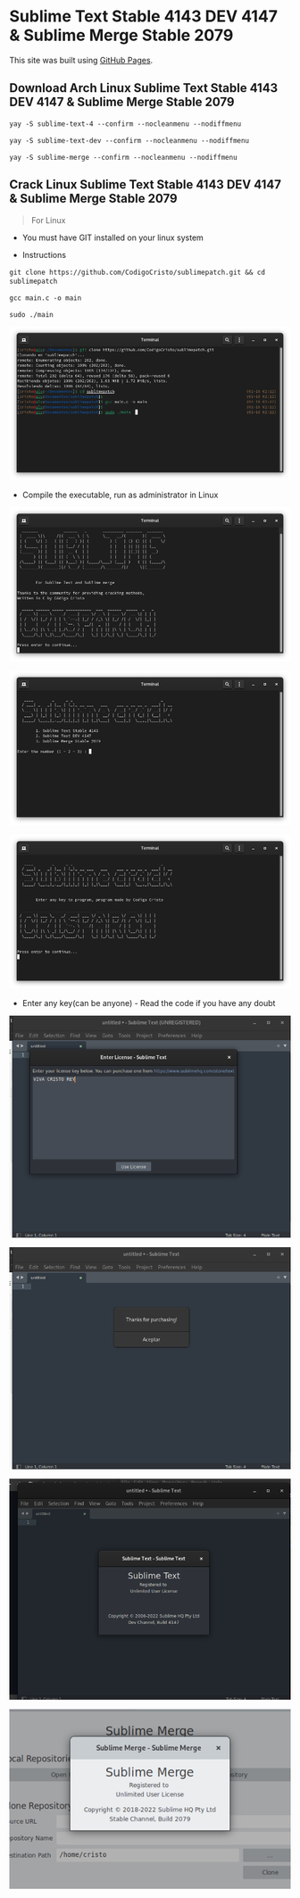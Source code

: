 # Sublime Text Stable 4143 DEV 4147 & Sublime Merge Stable 2079

This site was built using [GitHub Pages](https://gist.github.com/maboloshi/feaa63c35f4c2baab24c9aaf9b3f4e47).

## Download Arch Linux Sublime Text Stable 4143 DEV 4147 & Sublime Merge Stable 2079

```
yay -S sublime-text-4 --confirm --nocleanmenu --nodiffmenu
```
```
yay -S sublime-text-dev --confirm --nocleanmenu --nodiffmenu
```
```
yay -S sublime-merge --confirm --nocleanmenu --nodiffmenu
```


## Crack Linux Sublime Text Stable 4143 DEV 4147 & Sublime Merge Stable 2079

> For Linux

- You must have GIT installed on your linux system

- Instructions

```
git clone https://github.com/CodigoCristo/sublimepatch.git && cd sublimepatch
```
```
gcc main.c -o main
```
```
sudo ./main
```

![image](https://github.com/CodigoCristo/sublimepatch/blob/main/capturas/Captura%20desde%202023-01-16%2002-12-51.png)


- Compile the executable, run as administrator in Linux

![image](https://github.com/CodigoCristo/sublimepatch/blob/main/capturas/Captura%20desde%202023-01-16%2002-13-52.png)

![image](https://github.com/CodigoCristo/sublimepatch/blob/main/capturas/Captura%20desde%202023-01-16%2002-14-10.png)

![image](https://github.com/CodigoCristo/sublimepatch/blob/main/capturas/Captura%20desde%202023-01-16%2002-16-47.png)


- Enter any key(can be anyone) - Read the code if you have any doubt


![image](https://github.com/CodigoCristo/sublimepatch/blob/main/capturas/Captura%20desde%202023-01-16%2002-25-41.png)

![image](https://github.com/CodigoCristo/sublimepatch/blob/main/capturas/Captura%20desde%202023-01-16%2002-25-46.png)

![image](https://github.com/CodigoCristo/sublimepatch/blob/main/capturas/Captura%20desde%202023-01-16%2002-09-25.png)

![image](https://github.com/CodigoCristo/sublimepatch/blob/main/capturas/Captura%20desde%202023-01-16%2002-08-26.png?raw=true)

